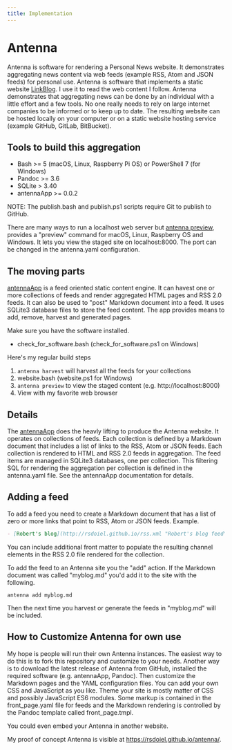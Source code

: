 ```yaml
---
title: Implementation
---
```


# Antenna

Antenna is software for rendering a Personal News website. It demonstrates aggregating news content via web feeds (example RSS, Atom and JSON feeds) for personal use. Antenna is software that implements a static website [LinkBlog](https://en.wikipedia.org/wiki/Linklog). I use it to read the web content I follow. Antenna demonstrates that aggregating news can be done by an individual with a little effort and a few tools. No one really needs to rely on large internet companies to be informed or to keep up to date. The resulting website can be hosted locally on your computer or on a static website hosting service (example GitHub, GitLab, BitBucket).

## Tools to build this aggregation

- Bash >= 5 (macOS, Linux, Raspberry Pi OS) or PowerShell 7 (for Windows)
- Pandoc >= 3.6
- SQLite > 3.40
- antennaApp >= 0.0.2

NOTE: The publish.bash and publish.ps1 scripts require Git to publish to GitHub.

There are many ways to run a localhost web server but [antenna preview](https://github.com/rsdoiel/antennaApp/releases), provides a "preview" command for macOS, Linux, Raspberry OS and Windows. It lets you view the staged site on localhost:8000. The port can be changed in the antenna.yaml configuration.

## The moving parts

[antennaApp](https://rsdoiel.github.io/antennaApp) is a feed oriented static content engine. It can havest one or more collections of feeds and render aggregated HTML pages and RSS 2.0 feeds. It can also be used to "post" Markdown document into a feed. It uses SQLite3 database files to store the feed content. The app provides means to add, remove, harvest and generated pages.

Make sure you have the software installed. 

- check_for_software.bash (check_for_software.ps1 on Windows)

Here's my regular build steps

1. `antenna harvest` will harvest all the feeds for your collections
2. website.bash (website.ps1 for Windows)
3. `antenna preview` to view the staged content (e.g. http://localhost:8000)
4. View with my favorite web browser

## Details

The [antennaApp](https://rsdoiel.github.io/antennaApp) does the heavly lifting to produce the Antenna website. It operates on collections of feeds. Each collection is defined by a Markdown document that includes a list of links to the RSS, Atom or JSON feeds. Each collection is rendered to HTML and RSS 2.0 feeds in aggregation.  The feed items are managed in SQLite3 databases, one per collection. This filtering SQL for rendering the aggregation per collection is defined in the antenna.yaml file. See the antennaApp documentation for details.

## Adding a feed

To add a feed you need to create a Markdown document that has a list of zero or more links that point to RSS, Atom or JSON feeds. Example.

~~~Markdown
- [Robert's blog](http://rsdoiel.github.io/rss.xml "Robert's blog feed")
~~~

You can include additional front matter to populate the resulting channel elements in the RSS 2.0 file rendered for the collection.

To add the feed to an Antenna site you the "add" action. If the Markdown document was called "myblog.md" you'd add it to the site with the following.

~~~shell
antenna add myblog.md
~~~

Then the next time you harvest or generate the feeds in "myblog.md" will be included.

## How to Customize Antenna for own use

My hope is people will run their own Antenna instances.  The easiest way to do this is to fork this repository and customize to your needs. Another way is to download the latest release of Antenna from GitHub, installed the required software (e.g. antennaApp, Pandoc). Then customize the Markdown pages and the YAML configuration files. You can add your own CSS and JavaScript as you like. Theme your site is mostly matter of CSS and possibly JavaScript ES6 modules. Some markup is contained in the front_page.yaml file for feeds and the Markdown rendering is controlled by the Pandoc template called front_page.tmpl.

You could even embed your Antenna in another website.

My proof of concept Antenna is visible at <https://rsdoiel.github.io/antenna/>.


